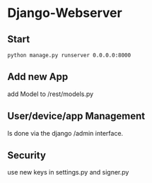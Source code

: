 # Django-Webserver
## Start 
```
python manage.py runserver 0.0.0.0:8000
```

## Add new App
add Model to /rest/models.py 

## User/device/app Management
Is done via the django /admin interface. 

## Security 
use new keys in settings.py and signer.py